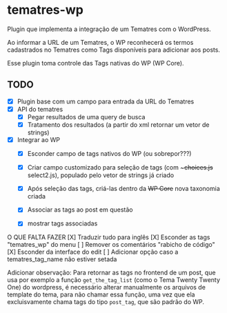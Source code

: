 # tematres-wp

Plugin que implementa a integração de um Tematres com o WordPress.

Ao informar a URL de um Tematres, o WP reconhecerá os termos cadastrados no Tematres como Tags disponíveis para adicionar aos posts.

Esse plugin toma controle das Tags nativas do WP (WP Core).

## TODO
- [x] Plugin base com um campo para entrada da URL do Tematres
- [X] API do tematres
    - [x] Pegar resultados de uma query de busca
    - [X] Tratamento dos resultados (a partir do xml retornar um vetor de strings)
- [X] Integrar ao WP
    - [X] Esconder campo de tags nativos do WP (ou sobrepor???)
    - [X] Criar campo customizado para seleção de tags (com ~~~choices.js~~ select2.js), populado pelo vetor de strings já criado
    - [X] Após seleção das tags, criá-las dentro da ~~WP Core~~ nova taxonomia criada
    - [X] Associar as tags ao post em questão
    - [X] mostrar tags associadas


O QUE FALTA FAZER
[X] Traduzir tudo para inglês
[X] Esconder as tags "tematres_wp" do menu
[ ] Remover os comentários "rabicho de código"
[X] Esconder da interface do edit
[ ] Adicionar opção caso a tematres_tag_name não estiver setada

Adicionar observação:
Para retornar as tags no frontend de um post, que usa por exemplo a função ``get_the_tag_list`` (como o Tema Twenty Twenty One) do wordpress, é necessário alterar manualmente os arquivos de template do tema, para não chamar essa função, uma vez que ela excluisvamente chama tags do tipo `post_tag`, que são padrão do WP.